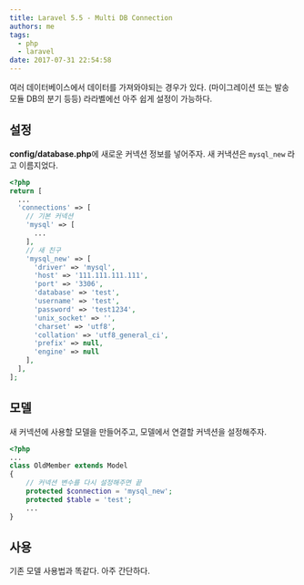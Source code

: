 ```yaml
---
title: Laravel 5.5 - Multi DB Connection
authors: me
tags:
  - php
  - laravel
date: 2017-07-31 22:54:58
---
```


여러 데이터베이스에서 데이터를 가져와야되는 경우가 있다. (마이그레이션 또는 발송 모듈 DB의 분기 등등)
라라벨에선 아주 쉽게 설정이 가능하다.

## 설정

**config/database.php**에 새로운 커넥션 정보를 넣어주자.
새 커낵션은 `mysql_new` 라고 이름지었다.

```php title="config/database.php"
<?php
return [
  ...
  'connections' => [
    // 기본 커넥션
    'mysql' => [
      ...
    ],
    // 새 친구
    'mysql_new' => [
      'driver' => 'mysql',
      'host' => '111.111.111.111',
      'port' => '3306',
      'database' => 'test',
      'username' => 'test',
      'password' => 'test1234',
      'unix_socket' => '',
      'charset' => 'utf8',
      'collation' => 'utf8_general_ci',
      'prefix' => null,
      'engine' => null
    ],
  ],
];
```

## 모델

새 커넥션에 사용할 모델을 만들어주고, 모델에서 연결할 커넥션을 설정해주자.

```php title="model.php"
<?php
...
class OldMember extends Model
{
    // 커넥션 변수를 다시 설정해주면 끝
    protected $connection = 'mysql_new';
    protected $table = 'test';
    ...
}
```

## 사용

기존 모델 사용법과 똑같다. 아주 간단하다.
